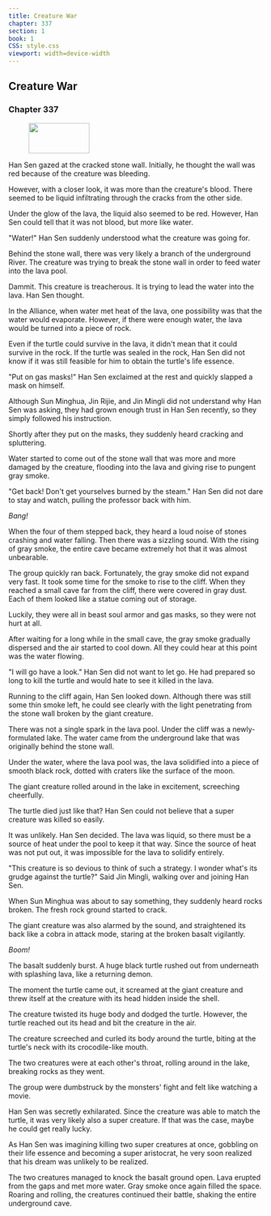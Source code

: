 ```yaml
---
title: Creature War
chapter: 337
section: 1
book: 1
CSS: style.css
viewport: width=device-width
---
```


## Creature War

### Chapter 337

<figure>
	<img src="../Images/gem.gif" alt="" id="gem" width="120" height="60" />
</figure>

Han Sen gazed at the cracked stone wall. Initially, he thought the wall was red because of the creature was bleeding.

However, with a closer look, it was more than the creature's blood. There seemed to be liquid infiltrating through the cracks from the other side.

Under the glow of the lava, the liquid also seemed to be red. However, Han Sen could tell that it was not blood, but more like water.

"Water!" Han Sen suddenly understood what the creature was going for.

Behind the stone wall, there was very likely a branch of the underground River. The creature was trying to break the stone wall in order to feed water into the lava pool.

Dammit. This creature is treacherous. It is trying to lead the water into the lava. Han Sen thought.

In the Alliance, when water met heat of the lava, one possibility was that the water would evaporate. However, if there were enough water, the lava would be turned into a piece of rock.

Even if the turtle could survive in the lava, it didn't mean that it could survive in the rock. If the turtle was sealed in the rock, Han Sen did not know if it was still feasible for him to obtain the turtle's life essence.

"Put on gas masks!" Han Sen exclaimed at the rest and quickly slapped a mask on himself.

Although Sun Minghua, Jin Rijie, and Jin Mingli did not understand why Han Sen was asking, they had grown enough trust in Han Sen recently, so they simply followed his instruction.

Shortly after they put on the masks, they suddenly heard cracking and spluttering.

Water started to come out of the stone wall that was more and more damaged by the creature, flooding into the lava and giving rise to pungent gray smoke.

"Get back! Don't get yourselves burned by the steam." Han Sen did not dare to stay and watch, pulling the professor back with him.

*Bang!*

When the four of them stepped back, they heard a loud noise of stones crashing and water falling. Then there was a sizzling sound. With the rising of gray smoke, the entire cave became extremely hot that it was almost unbearable.

The group quickly ran back. Fortunately, the gray smoke did not expand very fast. It took some time for the smoke to rise to the cliff. When they reached a small cave far from the cliff, there were covered in gray dust. Each of them looked like a statue coming out of storage.

Luckily, they were all in beast soul armor and gas masks, so they were not hurt at all.

After waiting for a long while in the small cave, the gray smoke gradually dispersed and the air started to cool down. All they could hear at this point was the water flowing.

"I will go have a look." Han Sen did not want to let go. He had prepared so long to kill the turtle and would hate to see it killed in the lava.

Running to the cliff again, Han Sen looked down. Although there was still some thin smoke left, he could see clearly with the light penetrating from the stone wall broken by the giant creature.

There was not a single spark in the lava pool. Under the cliff was a newly-formulated lake. The water came from the underground lake that was originally behind the stone wall.

Under the water, where the lava pool was, the lava solidified into a piece of smooth black rock, dotted with craters like the surface of the moon.

The giant creature rolled around in the lake in excitement, screeching cheerfully.

The turtle died just like that? Han Sen could not believe that a super creature was killed so easily.

It was unlikely. Han Sen decided. The lava was liquid, so there must be a source of heat under the pool to keep it that way. Since the source of heat was not put out, it was impossible for the lava to solidify entirely.

"This creature is so devious to think of such a strategy. I wonder what's its grudge against the turtle?" Said Jin Mingli, walking over and joining Han Sen.

When Sun Minghua was about to say something, they suddenly heard rocks broken. The fresh rock ground started to crack.

The giant creature was also alarmed by the sound, and straightened its back like a cobra in attack mode, staring at the broken basalt vigilantly.

*Boom!*

The basalt suddenly burst. A huge black turtle rushed out from underneath with splashing lava, like a returning demon.

The moment the turtle came out, it screamed at the giant creature and threw itself at the creature with its head hidden inside the shell.

The creature twisted its huge body and dodged the turtle. However, the turtle reached out its head and bit the creature in the air.

The creature screeched and curled its body around the turtle, biting at the turtle's neck with its crocodile-like mouth.

The two creatures were at each other's throat, rolling around in the lake, breaking rocks as they went.

The group were dumbstruck by the monsters' fight and felt like watching a movie.

Han Sen was secretly exhilarated. Since the creature was able to match the turtle, it was very likely also a super creature. If that was the case, maybe he could get really lucky.

As Han Sen was imagining killing two super creatures at once, gobbling on their life essence and becoming a super aristocrat, he very soon realized that his dream was unlikely to be realized.

The two creatures managed to knock the basalt ground open. Lava erupted from the gaps and met more water. Gray smoke once again filled the space. Roaring and rolling, the creatures continued their battle, shaking the entire underground cave.